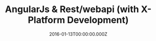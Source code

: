 ---
title: AngularJs & Rest/webapi (with X-Platform Development)
date: 2016-01-13T00:00:00.000Z
image: speaking.jpg
tags: [Angular,ASP.NET,Web,Development,x-platform]
category: talks
---
